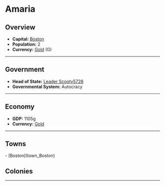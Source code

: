# <!--NAME-->Amaria<!--NAME-->

## Overview

- **Capital:** <!--CAPITAL_LINK-->[Boston](town_Boston)<!--CAPITAL_LINK-->
- **Population:** <!--POPULATION-->2<!--POPULATION-->
- **Currency:** <!--CURRENCY_LINK-->[Gold](currency_Gold)<!--CURRENCY_LINK--> (<!--CURRENCY_ABV-->G<!--CURRENCY_ABV-->)

---

## Government

- **Head of State:** <!--LEADER_TITLE_LINK-->[Leader Scooty5728](user_Scooty5728)<!--LEADER_TITLE_LINK-->
- **Governmental System:** <!--GOVERNMENT-->Autocracy<!--GOVERNMENT-->

---

## Economy

- **GDP:** <!--GDP-->1105g<!--GDP-->
- **Currency:** <!--CURRENCY_LINK-->[Gold](currency_Gold)<!--CURRENCY_LINK-->

---

## Towns

<!--TOWNS-->- [Boston](town_Boston)<!--TOWNS-->

## Colonies

<!--COLONIES--><!--COLONIES-->

---
